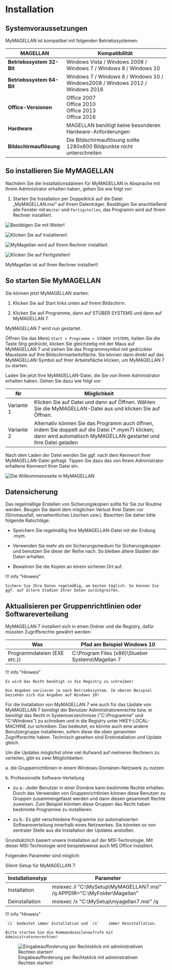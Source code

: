 # Installation


 
## Systemvoraussetzungen

MyMAGELLAN ist kompatibel mit folgenden Betriebssystemen:

| MAGELLAN                  | Kompatibilität                                                                      |
| ------------------------- | ----------------------------------------------------------------------------------- |
| **Betriebssystem 32-Bit** | Windows  Vista / Windows  2008 / Windows  7 / Windows  8 / Windows  10              |
| **Betriebssystem 64-Bit** | Windows 7 /  Windows 8 /  Windows 10 /  Windows2008 /  Windows 2012 /  Windows 2016 |
| **Office-Versionen**      | Office  2007<br/>Office 2010<br/>Office 2013<br/>Office 2016                        |
| **Hardware**              | MAGELLAN benötigt keine besonderen Hardware-Anforderungen                           |
| **Bildschirmauflösung**   | Die Bildschirmauflösung sollte 1280x800 Bildpunkte nicht unterschreiten             |


## So installieren Sie MyMAGELLAN

Nachdem Sie die Installationsdateien für MyMAGELLAN in Absprache mit Ihrem Administrator erhalten haben, gehen Sie wie folgt vor:

1. Starten Sie Installation per Doppelklick auf die Datei „MyMAGELLAN.msi“ auf Ihrem Datenträger. Bestätigen Sie anschließend alle Fenster mit `Weiter` und `Fertigstellen`, das Programm wird auf Ihrem Rechner installiert.


![Bestätigen Sie mit Weiter!](assets/images/installation/01.png)

![Klicken Sie auf Installieren!](assets/images/installation/02.png)

![MyMagellan wird auf Ihrem Rechner installiert.](assets/images/installation/03.png)

![Klicken Sie auf Fertigstellen!](assets/images/installation/04.png)


MyMagellan ist auf Ihren Rechner installiert!

## So starten Sie MyMAGELLAN

Sie können jetzt MyMAGELLAN starten:

1. Klicken Sie auf Start links unten auf Ihrem Bildschirm.

2. Klicken Sie auf Programme, dann auf STÜBER SYSTEMS und dann auf MyMAGELLAN 7.
	
MyMAGELLAN 7 wird nun gestartet.


Öffnen Sie das Menü `Start > Programme > STÜBER SYSTEMS`, halten Sie die Taste Strg gedrückt, klicken Sie gleichzeitig mit der Maus auf MyMAGELLAN 7 und ziehen Sie das Programmsymbol mit gedrückter Maustaste auf Ihre Bildschirmarbeitsfläche. Sie können dann direkt auf das MyMAGELLAN-Symbol auf Ihrer Arbeitsfläche klicken, um MyMAGELLAN 7 zu starten.

Laden Sie jetzt Ihre MyMAGELLAN-Datei, die Sie von Ihrem Administrator erhalten haben. Gehen Sie dazu wie folgt vor:

| Nr         | Möglichkeit                                                                                                                                                         |
| ---------- | ------------------------------------------------------------------------------------------------------------------------------------------------------------------- |
| Variante 1 | Klicken Sie auf Datei und dann auf Öffnen. Wählen Sie die MyMAGELLAN-Datei aus und klicken Sie auf Öffnen.                                                          |
| Variante 2 | Alternativ können Sie das Programm auch öffnen, indem Sie doppelt auf die Datei (*.mym7) klicken, dann wird automatisch MyMAGELLAN gestartet und Ihre Datei geladen |


Nach dem Laden der Datei werden Sie ggf. nach dem Kennwort Ihrer MyMAGELLAN-Datei gefragt. Tippen Sie dazu das von Ihrem Administrator erhaltene Kennwort Ihrer Datei ein.



![Die Willkommensseite in MyMAGELLAN](assets/images/screenshot1.png)

## Datensicherung

Das regelmäßige Erstellen von Sicherungskopien sollte für Sie zur Routine werden. Beugen Sie damit dem möglichen Verlust Ihrer Daten vor (Stromausfall, versehentliches Löschen usw.). Beachten Sie daher bitte folgende Ratschläge:

* Speichern Sie regelmäßig Ihre MyMAGELLAN-Datei mit der Endung .mym.

* Verwenden Sie mehr als ein Sicherungsmedium für Sicherungskopien und benutzen Sie diese der Reihe nach. So bleiben ältere Stadien der Daten erhalten.

* Bewahren Sie die Kopien an einem sicheren Ort auf.

!!! info "Hinweis"

	Sichern Sie Ihre Daten regelmäßig, am besten täglich. So können Sie ggf. auf ältere Stadien Ihrer Daten zurückgreifen.

## Aktualisieren per Gruppenrichtlinien oder Softwareverteilung

MyMAGELLAN 7 installiert sich in einen Ordner und die Registry, dafür müssten Zugriffsrechte gewährt werden:

| Was                         | Pfad am Beispiel Windows 10                       |
| --------------------------- | ------------------------------------------------- |
| Programmdateien (EXE etc.)) | C:\Program Files (x86)\Stueber Systems\Magellan 7 |

!!! info "Hinweis"

	Es wird das Recht benötigt in die Registry zu schreiben!

	Die Angaben variieren je nach Betriebssystem. Im oberen Beispiel beziehen sich die Angaben auf Windows 10!

Für die Installation von MyMAGELLAN 7 wie auch für das Update von MyMAGELLAN 7 benötigt der Benutzer Administratorenrechte bzw. er benötigt das Recht in Systemverzeichnisse ("C:\Programme" und "C:\Windows") zu schreiben und in die Registry unter HKEY-LOCAL-MACHINE zur schreiben. Das bedeutet, es könnte auch eine andere Benutzergruppe installieren, sofern diese die oben genannten Zugriffsrechte haben. Technisch gesehen sind Erstinstallation und Update gleich. 

Um die Updates möglichst ohne viel Aufwand auf mehreren Rechnern zu verteilen, gibt es zwei Möglichkeiten:

a. die Gruppenrichtlinien in einem Windows-Domänen-Netzwerk zu nutzen

b. Professionelle Software-Verteilung

* zu a.: Jeder Benutzer in einer Domäne kann bestimmte Rechte erhalten. Durch das Verwenden von Gruppenrichtlinien können diese Benutzer zu Gruppen zusammengefasst werden und dann diesen gesammelt Rechte zuweisen. Zum Beispiel könnten diese Gruppen das Recht haben bestimmte Programme zu installieren.

* zu b.: Es gibt verschiedene Programme zur automatisierten Softwareverteilung innerhalb eines Netzwerkes. Sie könnten so von zentraler Stelle aus die Installation der Updates anstoßen.

Grundsätzlich basiert unsere Installation auf der MSI-Technologie. Mit dieser MSI-Technologie wird beispielsweise auch MS Office installiert.

Folgenden Parameter sind möglich:

Silent-Setup für MyMAGELLAN 7:

| Installationstyp | Parameter                                                                |
| ---------------- | ------------------------------------------------------------------------ |
| Installation     | msiexec /i "C:\MySetup\MyMAGELLAN7.msi" /q APPDIR="C:\MyFolder\Magellan" |
| Deinstallation   | msiexec /x "C:\MySetup\myagellan7.msi" /q                                |

!!! info "Hinweis"

	`/i` bedeutet immer Installation und `/x`	 immer Deinstallation.

	Bitte starten Sie die Kommandozeilenaufrufe mit Administratorenrechten!

<figure class="center">
    <img src="/assets/images/eingabeaufforderung.als.admin.png" alt="Eingabeaufforderung per Rechtsklick mit administrativen Rechten starten!">
    <figcaption>Eingabeaufforderung per Rechtsklick mit administrativen Rechten starten!</figcaption>
</figure>

